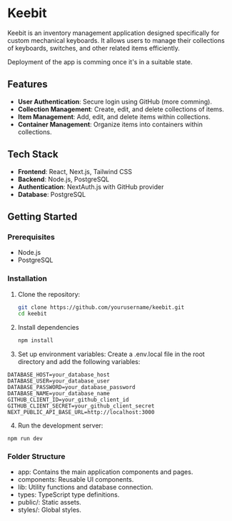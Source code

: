 # Keebit

Keebit is an inventory management application designed specifically for custom mechanical keyboards. It allows users to manage their collections of keyboards, switches, and other related items efficiently.

Deployment of the app is comming once it's in a suitable state.

## Features

- **User Authentication**: Secure login using GitHub (more comming).
- **Collection Management**: Create, edit, and delete collections of items.
- **Item Management**: Add, edit, and delete items within collections.
- **Container Management**: Organize items into containers within collections.


## Tech Stack

- **Frontend**: React, Next.js, Tailwind CSS
- **Backend**: Node.js, PostgreSQL
- **Authentication**: NextAuth.js with GitHub provider
- **Database**: PostgreSQL

## Getting Started

### Prerequisites

- Node.js
- PostgreSQL

### Installation

1. Clone the repository:
   ```sh
   git clone https://github.com/yourusername/keebit.git
   cd keebit
   ```
2. Install dependencies
    ```sh
    npm install
    ```
3. Set up environment variables: Create a .env.local file in the root directory and add the following variables:
```
DATABASE_HOST=your_database_host
DATABASE_USER=your_database_user
DATABASE_PASSWORD=your_database_password
DATABASE_NAME=your_database_name
GITHUB_CLIENT_ID=your_github_client_id
GITHUB_CLIENT_SECRET=your_github_client_secret
NEXT_PUBLIC_API_BASE_URL=http://localhost:3000
```

4. Run the development server:
```
npm run dev
```
### Folder Structure
- app: Contains the main application components and pages.
- components: Reusable UI components.
- lib: Utility functions and database connection.
- types: TypeScript type definitions.
- public/: Static assets.
- styles/: Global styles.